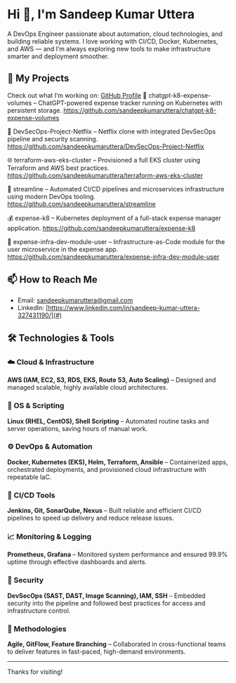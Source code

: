 # Hi 👋, I'm Sandeep Kumar Uttera

A DevOps Engineer passionate about automation, cloud technologies, and building reliable systems. I love working with CI/CD, Docker, Kubernetes, and AWS — and I’m always exploring new tools to make infrastructure smarter and deployment smoother.

## 🚀 My Projects
Check out what I’m working on: [GitHub Profile](https://github.com/sandeepkumaruttera)
🔧 chatgpt-k8-expense-volumes – ChatGPT-powered expense tracker running on Kubernetes with persistent storage.
https://github.com/sandeepkumaruttera/chatgpt-k8-expense-volumes

🔐 DevSecOps-Project-Netflix – Netflix clone with integrated DevSecOps pipeline and security scanning.
https://github.com/sandeepkumaruttera/DevSecOps-Project-Netflix

🌐 terraform-aws-eks-cluster – Provisioned a full EKS cluster using Terraform and AWS best practices.
https://github.com/sandeepkumaruttera/terraform-aws-eks-cluster

🧾 streamline – Automated CI/CD pipelines and microservices infrastructure using modern DevOps tooling.
https://github.com/sandeepkumaruttera/streamline

💰 expense-k8 – Kubernetes deployment of a full-stack expense manager application.
https://github.com/sandeepkumaruttera/expense-k8

🧩 expense-infra-dev-module-user – Infrastructure-as-Code module for the user microservice in the expense app.
https://github.com/sandeepkumaruttera/expense-infra-dev-module-user


## 📫 How to Reach Me
- Email: [sandeepkumaruttera@gmail.com](mailto:sandeepkumaruttera@gmail.com)  
- LinkedIn: [https://www.linkedin.com/in/sandeep-kumar-uttera-327431190/](#) 

## 🛠️ Technologies & Tools

### ☁️ Cloud & Infrastructure  
**AWS (IAM, EC2, S3, RDS, EKS, Route 53, Auto Scaling)** – Designed and managed scalable, highly available cloud architectures.

### 🐧 OS & Scripting  
**Linux (RHEL, CentOS), Shell Scripting** – Automated routine tasks and server operations, saving hours of manual work.

### ⚙️ DevOps & Automation  
**Docker, Kubernetes (EKS), Helm, Terraform, Ansible** – Containerized apps, orchestrated deployments, and provisioned cloud infrastructure with repeatable IaC.

### 🚀 CI/CD Tools  
**Jenkins, Git, SonarQube, Nexus** – Built reliable and efficient CI/CD pipelines to speed up delivery and reduce release issues.

### 📈 Monitoring & Logging  
**Prometheus, Grafana** – Monitored system performance and ensured 99.9% uptime through effective dashboards and alerts.

### 🔐 Security  
**DevSecOps (SAST, DAST, Image Scanning), IAM, SSH** – Embedded security into the pipeline and followed best practices for access and infrastructure control.

### 🧩 Methodologies  
**Agile, GitFlow, Feature Branching** – Collaborated in cross-functional teams to deliver features in fast-paced, high-demand environments.



---

Thanks for visiting!
